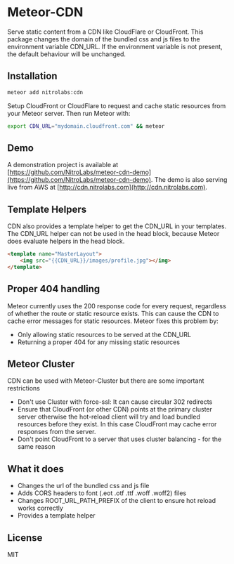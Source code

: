 # Meteor-CDN

Serve static content from a CDN like CloudFlare or CloudFront. This package changes the domain of the bundled css and js files to the environment variable CDN_URL. If the environment variable is not present, the default behaviour will be unchanged.

## Installation
```sh
meteor add nitrolabs:cdn
```

Setup CloudFront or CloudFlare to request and cache static resources from your Meteor server. Then run Meteor with:
```sh
export CDN_URL="mydomain.cloudfront.com" && meteor
```

## Demo
A demonstration project is available at [https://github.com/NitroLabs/meteor-cdn-demo](https://github.com/NitroLabs/meteor-cdn-demo). The demo is also serving live from AWS at [http://cdn.nitrolabs.com](http://cdn.nitrolabs.com).


## Template Helpers
CDN also provides a template helper to get the CDN_URL in your templates.
The CDN_URL helper can not be used in the head block, because Meteor does
evaluate helpers in the head block.

```html
<template name="MasterLayout">
	<img src="{{CDN_URL}}/images/profile.jpg"></img>
</template>
```

## Proper 404 handling
Meteor currently uses the 200 response code for every request, regardless of whether the route or static resource exists. This can cause the CDN to cache error messages for static resources. Meteor fixes this problem by:
* Only allowing static resources to be served at the CDN_URL
* Returning a proper 404 for any missing static resources

## Meteor Cluster
CDN can be used with Meteor-Cluster but there are some important restrictions
* Don't use Cluster with force-ssl: It can cause circular 302 redirects
* Ensure that CloudFront (or other CDN) points at the primary cluster server otherwise the hot-reload client will try and load bundled resources before they exist. In this case CloudFront may cache error responses from the server.
* Don't point CloudFront to a server that uses cluster balancing - for the same reason

## What it does
* Changes the url of the bundled css and js file
* Adds CORS headers to font (.eot .otf .ttf .woff .woff2) files
* Changes ROOT_URL_PATH_PREFIX of the client to ensure hot reload works correctly
* Provides a template helper

License
----

MIT
